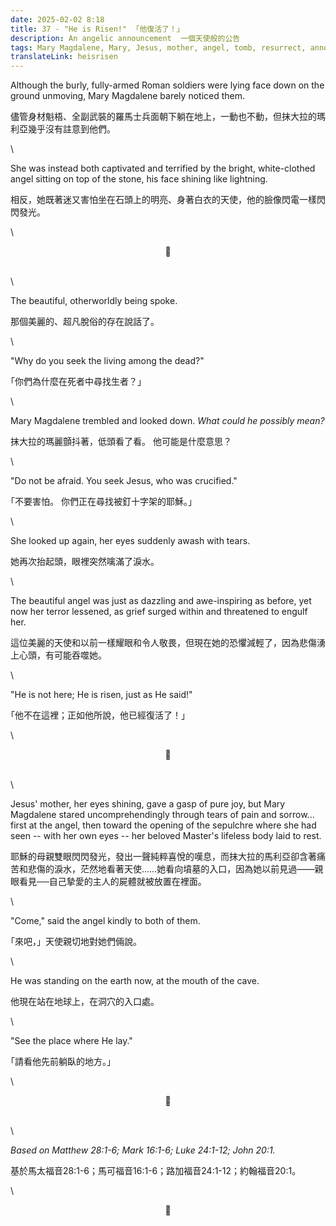 ```yaml
---
date: 2025-02-02 8:18
title: 37 - "He is Risen!"  ｢他復活了！」
description: An angelic announcement  一個天使般的公告
tags: Mary Magdalene, Mary, Jesus, mother, angel, tomb, resurrect, announce
translateLink: heisrisen
---
```


Although the burly, fully-armed Roman soldiers were lying face down on the ground unmoving, Mary Magdalene barely noticed them.

儘管身材魁梧、全副武裝的羅馬士兵面朝下躺在地上，一動也不動，但抹大拉的瑪利亞幾乎沒有註意到他們。

\

She was instead both captivated and terrified by the bright, white-clothed angel sitting on top of the stone, his face shining like lightning.

相反，她既著迷又害怕坐在石頭上的明亮、身著白衣的天使，他的臉像閃電一樣閃閃發光。

\

<center>💠</center>

\
\

The beautiful, otherworldly being spoke.

那個美麗的、超凡脫俗的存在說話了。

\

"Why do you seek the living among the dead?"

｢你們為什麼在死者中尋找生者？」

\

Mary Magdalene trembled and looked down. *What could he possibly mean?*

抹大拉的瑪麗顫抖著，低頭看了看。 他可能是什麼意思？

\

"Do not be afraid. You seek Jesus, who was crucified."

｢不要害怕。 你們正在尋找被釘十字架的耶穌。」



\

She looked up again, her eyes suddenly awash with tears.

她再次抬起頭，眼裡突然噙滿了淚水。

\

The beautiful angel was just as dazzling and awe-inspiring as before, yet now her terror lessened, as grief surged within and threatened to engulf her.

這位美麗的天使和以前一樣耀眼和令人敬畏，但現在她的恐懼減輕了，因為悲傷湧上心頭，有可能吞噬她。

\

"He is not here; He is risen, just as He said!"

｢他不在這裡；正如他所說，他已經復活了！」

\

<center>💠</center>

\
\

Jesus' mother, her eyes shining, gave a gasp of pure joy, but Mary Magdalene stared uncomprehendingly through tears of pain and sorrow... first at the angel, then toward the opening of the sepulchre where she had seen -- with her own eyes -- her beloved Master's lifeless body laid to rest.

耶穌的母親雙眼閃閃發光，發出一聲純粹喜悅的嘆息，而抹大拉的馬利亞卻含著痛苦和悲傷的淚水，茫然地看著天使……她看向墳墓的入口，因為她以前見過——親眼看見──自己摯愛的主人的屍體就被放置在裡面。

\

"Come," said the angel kindly to both of them.

｢來吧，」天使親切地對她們倆說。

\

He was standing on the earth now, at the mouth of the cave.

他現在站在地球上，在洞穴的入口處。

\

"See the place where He lay."

｢請看他先前躺臥的地方。」

\

<center>💠</center>

\
\

*Based on Matthew 28:1-6; Mark 16:1-6; Luke 24:1-12; John 20:1.*

基於馬太福音28:1-6；馬可福音16:1-6；路加福音24:1-12；約翰福音20:1。

\

<center>💠</center>
